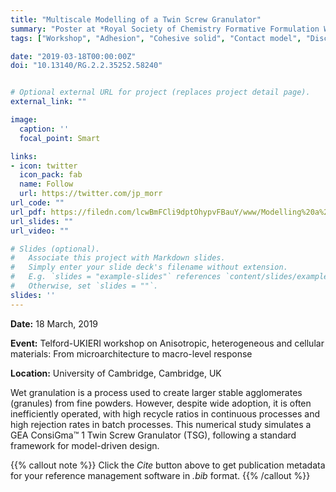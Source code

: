 ```yaml
---
title: "Multiscale Modelling of a Twin Screw Granulator"
summary: "Poster at *Royal Society of Chemistry Formative Formulation Workshop, Maxwell Centre, University of Cambridge*"
tags: ["Workshop", "Adhesion", "Cohesive solid", "Contact model", "Discrete element method", "DEM", "Granular material", "contact"]

date: "2019-03-18T00:00:00Z"
doi: "10.13140/RG.2.2.35252.58240"


# Optional external URL for project (replaces project detail page).
external_link: ""

image:
  caption: ''
  focal_point: Smart

links:
- icon: twitter
  icon_pack: fab
  name: Follow
  url: https://twitter.com/jp_morr
url_code: ""
url_pdf: https://filedn.com/lcwBmFCli9dptOhypvFBauY/www/Modelling%20a%20Twin%20Screw%20Granulator%20using%20the%20Discrete%20Element%20Method.pdf
url_slides: ""
url_video: ""

# Slides (optional).
#   Associate this project with Markdown slides.
#   Simply enter your slide deck's filename without extension.
#   E.g. `slides = "example-slides"` references `content/slides/example-slides.md`.
#   Otherwise, set `slides = ""`.
slides: ''
---
```


**Date:** 18 March, 2019

**Event:** Telford-UKIERI workshop on Anisotropic, heterogeneous and cellular materials: From microarchitecture to macro-level response

**Location:** University of Cambridge, Cambridge, UK

Wet granulation is a process used to create larger stable agglomerates (granules) from fine powders. However, despite wide adoption, it is often inefficiently operated, with high recycle ratios in continuous processes and high rejection rates in batch processes. This numerical study simulates a GEA ConsiGma™ 1 Twin Screw Granulator (TSG), following a standard framework for model-driven design.

{{% callout note %}}
Click the *Cite* button above to get publication metadata for your reference management software in *.bib* format.
{{% /callout %}}

